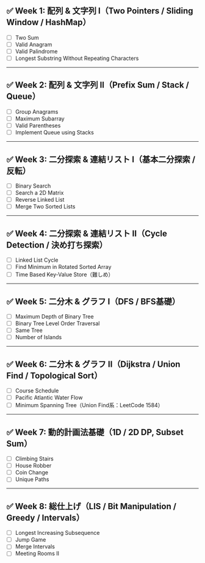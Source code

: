## ✅ Week 1: 配列 & 文字列 I（Two Pointers / Sliding Window / HashMap）
- [ ] Two Sum
- [ ] Valid Anagram
- [ ] Valid Palindrome
- [ ] Longest Substring Without Repeating Characters

---

## ✅ Week 2: 配列 & 文字列 II（Prefix Sum / Stack / Queue）
- [ ] Group Anagrams
- [ ] Maximum Subarray
- [ ] Valid Parentheses
- [ ] Implement Queue using Stacks

---

## ✅ Week 3: 二分探索 & 連結リスト I（基本二分探索 / 反転）
- [ ] Binary Search
- [ ] Search a 2D Matrix
- [ ] Reverse Linked List
- [ ] Merge Two Sorted Lists

---

## ✅ Week 4: 二分探索 & 連結リスト II（Cycle Detection / 決め打ち探索）
- [ ] Linked List Cycle
- [ ] Find Minimum in Rotated Sorted Array
- [ ] Time Based Key-Value Store（難しめ）

---

## ✅ Week 5: 二分木 & グラフ I（DFS / BFS基礎）
- [ ] Maximum Depth of Binary Tree
- [ ] Binary Tree Level Order Traversal
- [ ] Same Tree
- [ ] Number of Islands

---

## ✅ Week 6: 二分木 & グラフ II（Dijkstra / Union Find / Topological Sort）
- [ ] Course Schedule
- [ ] Pacific Atlantic Water Flow
- [ ] Minimum Spanning Tree（Union Find系：LeetCode 1584）

---

## ✅ Week 7: 動的計画法基礎（1D / 2D DP, Subset Sum）
- [ ] Climbing Stairs
- [ ] House Robber
- [ ] Coin Change
- [ ] Unique Paths

---

## ✅ Week 8: 総仕上げ（LIS / Bit Manipulation / Greedy / Intervals）
- [ ] Longest Increasing Subsequence
- [ ] Jump Game
- [ ] Merge Intervals
- [ ] Meeting Rooms II